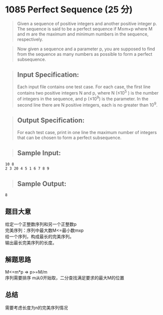 # 1085 Perfect Sequence (25 分)
> Given a sequence of positive integers and another positive integer p. The sequence is said to be a perfect sequence if M≤m×p where M and m are the maximum and minimum numbers in the sequence, respectively.

> Now given a sequence and a parameter p, you are supposed to find from the sequence as many numbers as possible to form a perfect subsequence.

> ## Input Specification:
> Each input file contains one test case. For each case, the first line contains two positive integers N and p, where N (≤10<sup>5</sup>​​ ) is the number of integers in the sequence, and p (≤10<sup>9</sup>​​) is the parameter. In the second line there are N positive integers, each is no greater than 10<sup>​9</sup>​​.

> ## Output Specification:
> For each test case, print in one line the maximum number of integers that can be chosen to form a perfect subsequence.

> ## Sample Input:
```
10 8
2 3 20 4 5 1 6 7 8 9
```
> ## Sample Output:
```
8
```

## 题目大意
给定一个正整数序列和另一个正整数p  
完美序列：序列中最大数M<=最小数mxp  
给一个序列，构成最长的完美序列。  
输出最长完美序列的长度。
## 解题思路
M<=m*p   =>   p>=M/m   
序列需要排序
m从0开始取，二分查找满足要求的最大M的位置
## 总结
需要考虑长度为n的完美序列情况
